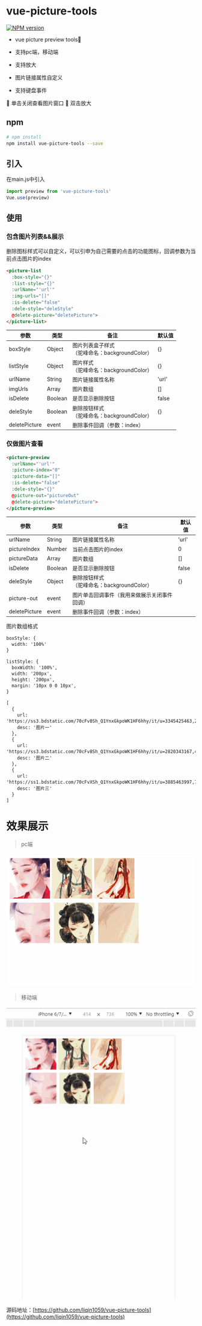 # vue-picture-tools
[![NPM version](https://img.shields.io/npm/v/vue-picture-tools.svg)](https://www.npmjs.com/package/vue-picture-tools)

-  vue picture preview tools👫

-  支持pc端，移动端

-  支持放大

-  图片链接属性自定义

-  支持键盘事件

🙋 单击关闭查看图片窗口
🙋 双击放大

## npm

``` bash
# npm install
npm install vue-picture-tools --save
```
## 引入

在main.js中引入

```js
import preview from 'vue-picture-tools'
Vue.use(preview)
```

## 使用

###  包含图片列表&&展示

删除图标样式可以自定义，可以引申为自己需要的点击的功能图标，回调参数为当前点击图片的index

``` html
<picture-list
  :box-style="{}"
  :list-style="{}"
  :urlName="'url'"
  :img-urls="[]"
  :is-delete="false"
  :dele-style="deleStyle"
  @delete-picture="deletePicture">
</picture-list>
```
| 参数 | 类型 | 备注 | 默认值 |
|  ------ | ------ | ------ | ------ |
| boxStyle | Object | 图片列表盒子样式<br>（驼峰命名：backgroundColor） | {} |
| listStyle | Object | 图片样式<br>（驼峰命名：backgroundColor） | {} |
| urlName | String | 图片链接属性名称 | 'url' |
| imgUrls | Array | 图片数组 | [] |
| isDelete | Boolean | 是否显示删除按钮 | false |
| deleStyle | Boolean | 删除按钮样式<br>（驼峰命名：backgroundColor） | {} |
| deletePicture | event | 删除事件回调（参数：index） |  |

###  仅做图片查看

``` html
<picture-preview
  :urlName="'url'"
  :picture-index="0"
  :picture-data="[]"
  :is-delete="false"
  :dele-style="{}"
  @picture-out="pictureOut"
  @delete-picture="deletePicture">
</picture-preview>
```

| 参数 | 类型 | 备注 | 默认值 |
|  ------ | ------ | ------ | ------ |
| urlName | String | 图片链接属性名称 | 'url' |
| pictureIndex | Number | 当前点击图片的index | 0 |
| pictureData | Array | 图片数组 | [] |
| isDelete | Boolean | 是否显示删除按钮 | false |
| deleStyle | Object | 删除按钮样式<br>（驼峰命名：backgroundColor） | {} |
| picture-out | event | 图片单击回调事件（我用来做展示关闭事件回调） |  |
| deletePicture | event | 删除事件回调（参数：index） |  |

图片数组格式

```
boxStyle: {
  width: '100%'
}
```

```
listStyle: {
  boxWidth: '100%',
  width: '200px',
  height: '200px',
  margin: '10px 0 0 10px',
}
```

```
[
  {
    url: 'https://ss3.bdstatic.com/70cFv8Sh_Q1YnxGkpoWK1HF6hhy/it/u=3345425463,2829351688&fm=26&gp=0.jpg',
    desc: '图片一'
  },
  {
    url: 'https://ss3.bdstatic.com/70cFv8Sh_Q1YnxGkpoWK1HF6hhy/it/u=2820343167,442028568&fm=26&gp=0.jpg',
    desc: '图片二'
  },
  {
    url: 'https://ss1.bdstatic.com/70cFvXSh_Q1YnxGkpoWK1HF6hhy/it/u=3885463997,795370374&fm=26&gp=0.jpg',
    desc: '图片三'
  }
]
```

# 效果展示

> pc端

![avatar](/static/pc.gif)

> 移动端

![avatar](/static/moblie.gif)

源码地址：[https://github.com/liqin1059/vue-picture-tools](https://github.com/liqin1059/vue-picture-tools)

